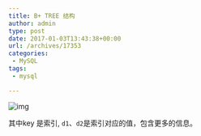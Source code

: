 ```yaml
---
title: B+ TREE 结构
author: admin
type: post
date: 2017-01-03T13:43:38+00:00
url: /archives/17353
categories:
 - MySQL
tags:
 - mysql

---
```

![img](https://blogstatic.haohtml.com//uploads/2023/09/btree.jpg)

其中key 是索引,  `d1`、`d2`是索引对应的值，包含更多的信息。
